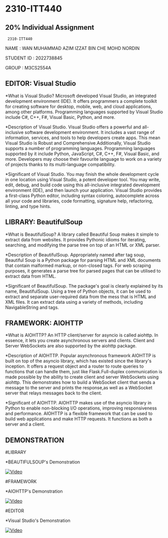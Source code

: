 # 2310-ITT440
## 20% Individual Assignment

     2310-ITT440

NAME          : WAN MUHAMMAD AZIM IZZAT BIN CHE MOHD NORDIN

STUDENT ID    : 2022738845

GROUP         : M3CS2554A

##  EDITOR: Visual Studio

*What is Visual Studio?
Microsoft developed Visual Studio, an integrated development environment (IDE). 
It offers programmers a complete toolkit for creating software for desktop, mobile,
web, and cloud applications, among other platforms. Programming languages supported
by Visual Studio include C#, C++, F#, Visual Basic, Python, and more.

*Description of Visual Studio.
Visual Studio offers a powerful and all-inclusive software development environment.
It includes a vast range of information, services, and tools to help developers create apps.
This mean Visual Studio is Robust and Comprehensive.Additionally, Visual Studio supports a 
number of programming languages. Programming languages supported by it include Python, 
JavaScript, C#, C++, F#, Visual Basic, and more. Developers may choose their favourite 
language to work on a variety of projects thanks to its multi-language compatibility.


*Significant of Visual Studio.
You may finish the whole development cycle in one location using Visual Studio, 
a potent developer tool. You may write, edit, debug, and build code using this 
all-inclusive integrated development environment (IDE), and then launch your application.
Visual Studio provides a first-class Python editor, including syntax coloring, 
autocomplete across all your code and libraries, code formatting, signature help, 
refactoring, linting, and type hints.



##  LIBRARY: BeautifulSoup

*What is BeautifulSoup?
A library called Beautiful Soup makes it simple to extract data from websites.
It provides Pythonic idioms for iterating, searching, and modifying the parse 
tree on top of an HTML or XML parser.

*Description of BeautifulSoup.
Appropriately named after tag soup, Beautiful Soup is a Python package for parsing
HTML and XML documents that contain malformed markup, or non-closed tags. 
For web scraping purposes, it generates a parse tree for parsed pages that can be 
utilised to extract data from HTML.

*Significant of BeautifulSoup.
The package's goal is clearly explained by its name, BeautifulSoup.
Using a tree of Python objects, it can be used to extract and separate user-required 
data from the mess that is HTML and XML files. It can extract data using a variety 
of methods, including NavigableString and tags.



##  FRAMEWORK: AIOHTTP

*What is AIOHTTP?
An HTTP client/server for asyncio is called aiohttp. In essence, it lets
you create asynchronous servers and clients. Client and Server WebSockets 
are also supported by the aiohttp package.

*Description of AIOHTTP.
Popular asynchronous framework AIOHTTP is built on top of the asyncio library, 
which has existed since the library's inception. It offers a request object and
a router to route queries to functions that can handle them, just like Flask.Full-duplex
communication is made possible by the ability to create client and server WebSockets using
aiohttp. This demonstrates how to build a WebSocket client that sends a message to the 
server and prints the response,as well as a WebSocket server that relays messages back to the client.

*Significant of AIOHTTP.
AIOHTTP makes use of the asyncio library in Python to enable non-blocking I/O operations, 
improving responsiveness and performance. AIOHTTP is a flexible framework that can be used 
to build web applications and make HTTP requests. It functions as both a server and a client.



## DEMONSTRATION
#LIBRARY

*BEAUTIFULSOUP's Demonstration

[![Video](https://img.youtube.com/vi/V9Mt9Ro6IAw/0.jpg)](https://www.youtube.com/watch?v=V9Mt9Ro6IAw)

#FRAMEWORK

*AIOHTTP's Demonstration

[![Video](https://img.youtube.com/vi/8-9PyusKeQE/0.jpg)](https://www.youtube.com/watch?v=8-9PyusKeQE)

#EDITOR

*Visual Studio's Demonstration

[![Video](http://img.youtube.com/vi/0pg_JWCWNSE/0.jpg)](http://www.youtube.com/watch?v=0pg_JWCWNSE)

